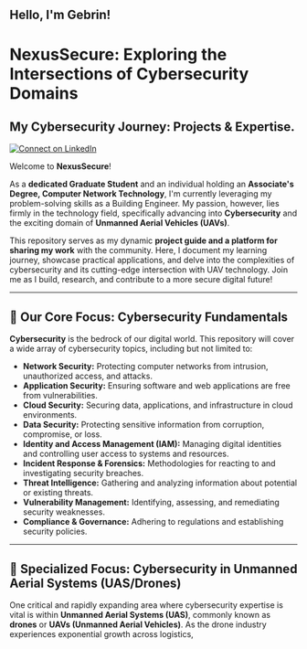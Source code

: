 ## Hello, I'm Gebrin!

# NexusSecure: Exploring the Intersections of Cybersecurity Domains

## My Cybersecurity Journey: Projects & Expertise.

[![Connect on LinkedIn](https://img.shields.io/badge/LinkedIn-0077B5?style=for-the-badge&logo=linkedin&logoColor=white)](https://www.linkedin.com/in/gebrin-alvarez/)

Welcome to **NexusSecure**!

As a **dedicated Graduate Student** and an individual holding an **Associate's Degree, Computer Network Technology**, I'm currently leveraging my problem-solving skills as a Building Engineer. My passion, however, lies firmly in the technology field, specifically advancing into **Cybersecurity** and the exciting domain of **Unmanned Aerial Vehicles (UAVs)**.

This repository serves as my dynamic **project guide and a platform for sharing my work** with the community. Here, I document my learning journey, showcase practical applications, and delve into the complexities of cybersecurity and its cutting-edge intersection with UAV technology. Join me as I build, research, and contribute to a more secure digital future!

---

## 🚀 Our Core Focus: Cybersecurity Fundamentals

**Cybersecurity** is the bedrock of our digital world. This repository will cover a wide array of cybersecurity topics, including but not limited to:

* **Network Security:** Protecting computer networks from intrusion, unauthorized access, and attacks.
* **Application Security:** Ensuring software and web applications are free from vulnerabilities.
* **Cloud Security:** Securing data, applications, and infrastructure in cloud environments.
* **Data Security:** Protecting sensitive information from corruption, compromise, or loss.
* **Identity and Access Management (IAM):** Managing digital identities and controlling user access to systems and resources.
* **Incident Response & Forensics:** Methodologies for reacting to and investigating security breaches.
* **Threat Intelligence:** Gathering and analyzing information about potential or existing threats.
* **Vulnerability Management:** Identifying, assessing, and remediating security weaknesses.
* **Compliance & Governance:** Adhering to regulations and establishing security policies.

---

## 📡 Specialized Focus: Cybersecurity in Unmanned Aerial Systems (UAS/Drones)

One critical and rapidly expanding area where cybersecurity expertise is vital is within **Unmanned Aerial Systems (UAS)**, commonly known as **drones** or **UAVs (Unmanned Aerial Vehicles)**. As the drone industry experiences exponential growth across logistics,
